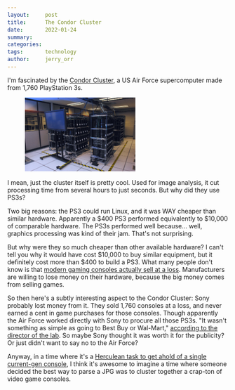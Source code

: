 ```yaml
---
layout:     post
title:      The Condor Cluster
date:       2022-01-24
summary:    
categories:
tags:       technology
author:     jerry_orr
---
```

I'm fascinated by the [Condor Cluster](https://phys.org/news/2010-12-air-playstation-3s-supercomputer.html), a US Air Force supercomputer made from 1,760 PlayStation 3s.

<figure class="right" style="max-width: 50%">
  <img src="images/ps3-cluster.jpg" alt="PlayStation 3 cluster"/>
</figure>

I mean, just the cluster itself is pretty cool. Used for image analysis, it cut processing time from several hours to just seconds. But why did they use PS3s?

Two big reasons: the PS3 could run Linux, and it was WAY cheaper than similar hardware. Apparently a $400 PS3 performed equivalently to $10,000 of comparable hardware. The PS3s performed well because... well, graphics processing was kind of their jam. That's not surprising.

But why were they so much cheaper than other available hardware? I can't tell you why it would have cost $10,000 to buy similar equipment, but it definitely cost more than $400 to build a PS3. What many people don't know is that [modern gaming consoles actually sell at a loss](https://www.theverge.com/2021/5/6/22422691/microsoft-xbox-consoles-profit-software-services-revenue-apple-epic-games-trial). Manufacturers are willing to lose money on their hardware, because the big money comes from selling games.

So then here's a subtly interesting aspect to the Condor Cluster: Sony probably lost money from it. They sold 1,760 consoles at a loss, and never earned a cent in game purchases for those consoles. Though apparently the Air Force worked directly with Sony to procure all those PS3s. "It wasn't something as simple as going to Best Buy or Wal-Mart," [according to the director of the lab](https://www.cleveland.com/metro/2010/11/defense_department_discusses_n.html). So maybe Sony thought it was worth it for the publicity? Or just didn't want to say no to the Air Force?

Anyway, in a time where it's a [Herculean task to get ahold of a single current-gen console](https://www.theverge.com/2021/11/11/22775829/sony-ps5-supply-chip-shortage-forecast-cut), I think it's awesome to imagine a time where someone decided the best way to parse a JPG was to cluster together a crap-ton of video game consoles.
